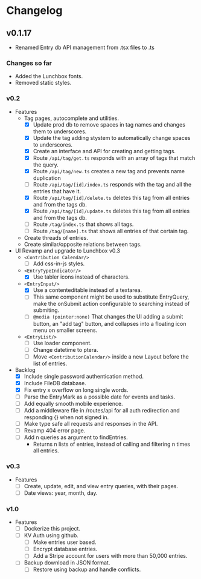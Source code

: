 # Changelog

## v0.1.17

- Renamed Entry db API management from .tsx files to .ts

### Changes so far

- Added the Lunchbox fonts.
- Removed static styles.

### v0.2

  - Features
    - Tag pages, autocomplete and utilities.
      - [x] Update prod db to remove spaces in tag names and changes them to underscores.
      - [x] Update the tag adding stystem to automatically change spaces to underscores.
      - [x] Create an interface and API for creating and getting tags.
      - [x] Route `/api/tag/get.ts` responds with an array of tags that match the query.
      - [x] Route `/api/tag/new.ts` creates a new tag and prevents name duplication
      - [ ] Route `/api/tag/[id]/index.ts` responds with the tag and all the entries that have it.
      - [x] Route `/api/tag/[id]/delete.ts` deletes this tag from all entries and from the tags db.
      - [x] Route `/api/tag/[id]/update.ts` deletes this tag from all entries and from the tags db.
      - [ ] Route `/tag/index.ts` that shows all tags.
      - [ ] Route `/tag/[name].ts` that shows all entries of that certain tag.
    - Create threads of entries.
    - Create similar/opposite relations between tags.
  - UI Revamp and upgrade to Lunchbox v0.3
    - `<Contribution Calendar/>`
      - [ ] Add css-in-js styles.
    - `<EntryTypeIndicator/>`
      - [x] Use tabler icons instead of characters.
    - `<EntryInput/>`
      - [x] Use a contenteditable instead of a textarea.
      - [ ] This same component might be used to substitute EntryQuery, make the onSubmit action configurable to searching instead of submiting.
      - [ ] `@media (pointer:none)` That changes the UI adding a submit button, an "add tag" button, and collapses into a floating icon menu on smaller screens.
    - `<EntryList/>`
      - [ ] Use loader component.
      - [ ] Change datetime to ptera.
      - [ ] Move `<ContributionCalendar/>` inside a new Layout before the list of entries.
  - Backlog
    - [x] Include single password authentication method.
    - [x] Include FileDB database.
    - [x] Fix entry x overflow on long single words.
    - [ ] Parse the EntryMark as a possible date for events and tasks.
    - [ ] Add equally smooth mobile experience.
    - [ ] Add a middleware file in /routes/api for all auth redirection and responding {} when not signed in.
    - [ ] Make type safe all requests and responses in the API.
    - [ ] Revamp 404 error page.
    - [ ] Add n queries as argument to findEntries.
      - Returns n lists of entries, instead of calling and filtering n times all entries.

### v0.3

- Features
  - [ ] Create, update, edit, and view entry queries, with their pages.
  - [ ] Date views: year, month, day.

### v1.0

- Features
  - [ ] Dockerize this project.
  - [ ] KV Auth using github.
    - [ ] Make entries user based.
    - [ ] Encrypt database entries.
    - [ ] Add a Stripe account for users with more than 50,000 entries.
  - [ ] Backup download in JSON format.
    - [ ] Restore using backup and handle conflicts.